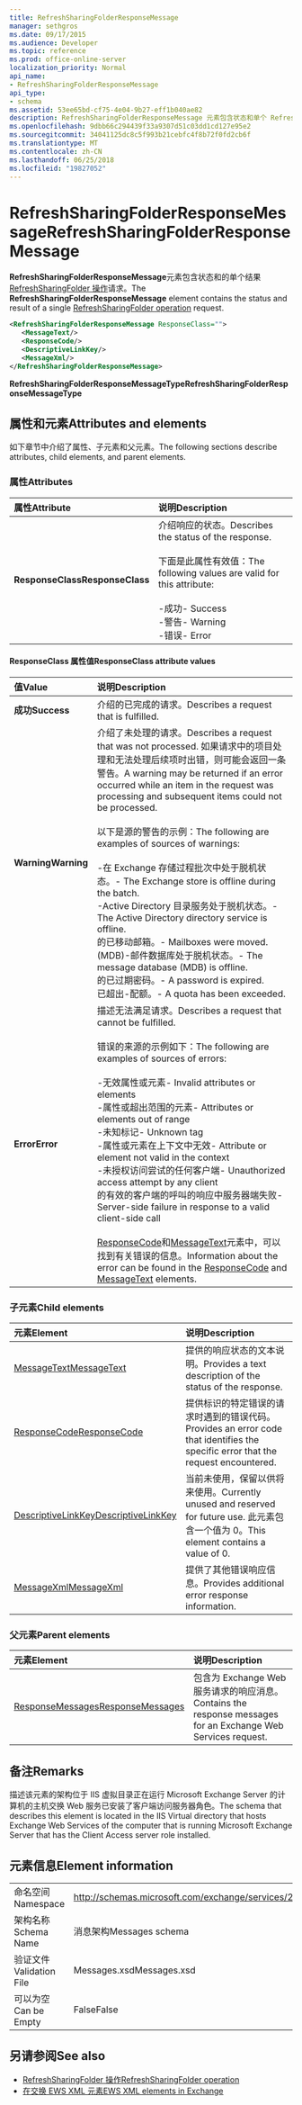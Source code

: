 ```yaml
---
title: RefreshSharingFolderResponseMessage
manager: sethgros
ms.date: 09/17/2015
ms.audience: Developer
ms.topic: reference
ms.prod: office-online-server
localization_priority: Normal
api_name:
- RefreshSharingFolderResponseMessage
api_type:
- schema
ms.assetid: 53ee65bd-cf75-4e04-9b27-eff1b040ae82
description: RefreshSharingFolderResponseMessage 元素包含状态和单个 RefreshSharingFolder 操作请求的结果。
ms.openlocfilehash: 9dbb66c294439f33a9307d51c03dd1cd127e95e2
ms.sourcegitcommit: 34041125dc8c5f993b21cebfc4f8b72f0fd2cb6f
ms.translationtype: MT
ms.contentlocale: zh-CN
ms.lasthandoff: 06/25/2018
ms.locfileid: "19827052"
---
```

# <a name="refreshsharingfolderresponsemessage"></a><span data-ttu-id="c6c9c-103">RefreshSharingFolderResponseMessage</span><span class="sxs-lookup"><span data-stu-id="c6c9c-103">RefreshSharingFolderResponseMessage</span></span>

<span data-ttu-id="c6c9c-104">**RefreshSharingFolderResponseMessage**元素包含状态和的单个结果[RefreshSharingFolder 操作](refreshsharingfolder-operation.md)请求。</span><span class="sxs-lookup"><span data-stu-id="c6c9c-104">The **RefreshSharingFolderResponseMessage** element contains the status and result of a single [RefreshSharingFolder operation](refreshsharingfolder-operation.md) request.</span></span> 
  
```xml
<RefreshSharingFolderResponseMessage ResponseClass="">
   <MessageText/>
   <ResponseCode/>
   <DescriptiveLinkKey/>
   <MessageXml/>
</RefreshSharingFolderResponseMessage>
```

 <span data-ttu-id="c6c9c-105">**RefreshSharingFolderResponseMessageType**</span><span class="sxs-lookup"><span data-stu-id="c6c9c-105">**RefreshSharingFolderResponseMessageType**</span></span>
## <a name="attributes-and-elements"></a><span data-ttu-id="c6c9c-106">属性和元素</span><span class="sxs-lookup"><span data-stu-id="c6c9c-106">Attributes and elements</span></span>

<span data-ttu-id="c6c9c-107">如下章节中介绍了属性、子元素和父元素。</span><span class="sxs-lookup"><span data-stu-id="c6c9c-107">The following sections describe attributes, child elements, and parent elements.</span></span>
  
### <a name="attributes"></a><span data-ttu-id="c6c9c-108">属性</span><span class="sxs-lookup"><span data-stu-id="c6c9c-108">Attributes</span></span>

|<span data-ttu-id="c6c9c-109">**属性**</span><span class="sxs-lookup"><span data-stu-id="c6c9c-109">**Attribute**</span></span>|<span data-ttu-id="c6c9c-110">**说明**</span><span class="sxs-lookup"><span data-stu-id="c6c9c-110">**Description**</span></span>|
|:-----|:-----|
|<span data-ttu-id="c6c9c-111">**ResponseClass**</span><span class="sxs-lookup"><span data-stu-id="c6c9c-111">**ResponseClass**</span></span> <br/> | <span data-ttu-id="c6c9c-112">介绍响应的状态。</span><span class="sxs-lookup"><span data-stu-id="c6c9c-112">Describes the status of the response.</span></span> <br/><br/><span data-ttu-id="c6c9c-113">下面是此属性有效值：</span><span class="sxs-lookup"><span data-stu-id="c6c9c-113">The following values are valid for this attribute:</span></span>  <br/><br/><span data-ttu-id="c6c9c-114">-成功</span><span class="sxs-lookup"><span data-stu-id="c6c9c-114">-  Success</span></span>  <br/><span data-ttu-id="c6c9c-115">-警告</span><span class="sxs-lookup"><span data-stu-id="c6c9c-115">-  Warning</span></span>  <br/><span data-ttu-id="c6c9c-116">-错误</span><span class="sxs-lookup"><span data-stu-id="c6c9c-116">-  Error</span></span>  <br/> |
   
#### <a name="responseclass-attribute-values"></a><span data-ttu-id="c6c9c-117">ResponseClass 属性值</span><span class="sxs-lookup"><span data-stu-id="c6c9c-117">ResponseClass attribute values</span></span>

|<span data-ttu-id="c6c9c-118">**值**</span><span class="sxs-lookup"><span data-stu-id="c6c9c-118">**Value**</span></span>|<span data-ttu-id="c6c9c-119">**说明**</span><span class="sxs-lookup"><span data-stu-id="c6c9c-119">**Description**</span></span>|
|:-----|:-----|
|<span data-ttu-id="c6c9c-120">**成功**</span><span class="sxs-lookup"><span data-stu-id="c6c9c-120">**Success**</span></span> <br/> |<span data-ttu-id="c6c9c-121">介绍的已完成的请求。</span><span class="sxs-lookup"><span data-stu-id="c6c9c-121">Describes a request that is fulfilled.</span></span>  <br/> |
|<span data-ttu-id="c6c9c-122">**Warning**</span><span class="sxs-lookup"><span data-stu-id="c6c9c-122">**Warning**</span></span> <br/> | <span data-ttu-id="c6c9c-123">介绍了未处理的请求。</span><span class="sxs-lookup"><span data-stu-id="c6c9c-123">Describes a request that was not processed.</span></span> <span data-ttu-id="c6c9c-124">如果请求中的项目处理和无法处理后续项时出错，则可能会返回一条警告。</span><span class="sxs-lookup"><span data-stu-id="c6c9c-124">A warning may be returned if an error occurred while an item in the request was processing and subsequent items could not be processed.</span></span> <br/><br/><span data-ttu-id="c6c9c-125">以下是源的警告的示例：</span><span class="sxs-lookup"><span data-stu-id="c6c9c-125">The following are examples of sources of warnings:</span></span> <br/> <br/><span data-ttu-id="c6c9c-126">-在 Exchange 存储过程批次中处于脱机状态。</span><span class="sxs-lookup"><span data-stu-id="c6c9c-126">-  The Exchange store is offline during the batch.</span></span>  <br/><span data-ttu-id="c6c9c-127">-Active Directory 目录服务处于脱机状态。</span><span class="sxs-lookup"><span data-stu-id="c6c9c-127">-  The Active Directory directory service is offline.</span></span>  <br/><span data-ttu-id="c6c9c-128">的已移动邮箱。</span><span class="sxs-lookup"><span data-stu-id="c6c9c-128">-  Mailboxes were moved.</span></span>  <br/><span data-ttu-id="c6c9c-129">(MDB)-邮件数据库处于脱机状态。</span><span class="sxs-lookup"><span data-stu-id="c6c9c-129">-  The message database (MDB) is offline.</span></span>  <br/><span data-ttu-id="c6c9c-130">的已过期密码。</span><span class="sxs-lookup"><span data-stu-id="c6c9c-130">-  A password is expired.</span></span>  <br/><span data-ttu-id="c6c9c-131">已超出-配额。</span><span class="sxs-lookup"><span data-stu-id="c6c9c-131">-  A quota has been exceeded.</span></span>  <br/> |
|<span data-ttu-id="c6c9c-132">**Error**</span><span class="sxs-lookup"><span data-stu-id="c6c9c-132">**Error**</span></span> <br/> | <span data-ttu-id="c6c9c-133">描述无法满足请求。</span><span class="sxs-lookup"><span data-stu-id="c6c9c-133">Describes a request that cannot be fulfilled.</span></span> <br/><br/><span data-ttu-id="c6c9c-134">错误的来源的示例如下：</span><span class="sxs-lookup"><span data-stu-id="c6c9c-134">The following are examples of sources of errors:</span></span>  <br/><br/><span data-ttu-id="c6c9c-135">-无效属性或元素</span><span class="sxs-lookup"><span data-stu-id="c6c9c-135">-  Invalid attributes or elements</span></span>  <br/><span data-ttu-id="c6c9c-136">-属性或超出范围的元素</span><span class="sxs-lookup"><span data-stu-id="c6c9c-136">-  Attributes or elements out of range</span></span>  <br/><span data-ttu-id="c6c9c-137">-未知标记</span><span class="sxs-lookup"><span data-stu-id="c6c9c-137">-  Unknown tag</span></span>  <br/><span data-ttu-id="c6c9c-138">-属性或元素在上下文中无效</span><span class="sxs-lookup"><span data-stu-id="c6c9c-138">-  Attribute or element not valid in the context</span></span>  <br/><span data-ttu-id="c6c9c-139">-未授权访问尝试的任何客户端</span><span class="sxs-lookup"><span data-stu-id="c6c9c-139">-  Unauthorized access attempt by any client</span></span>  <br/><span data-ttu-id="c6c9c-140">的有效的客户端的呼叫的响应中服务器端失败</span><span class="sxs-lookup"><span data-stu-id="c6c9c-140">-  Server-side failure in response to a valid client-side call</span></span>  <br/><br/>  <span data-ttu-id="c6c9c-141">[ResponseCode](responsecode.md)和[MessageText](messagetext.md)元素中，可以找到有关错误的信息。</span><span class="sxs-lookup"><span data-stu-id="c6c9c-141">Information about the error can be found in the [ResponseCode](responsecode.md) and [MessageText](messagetext.md) elements.</span></span>  <br/> |
   
### <a name="child-elements"></a><span data-ttu-id="c6c9c-142">子元素</span><span class="sxs-lookup"><span data-stu-id="c6c9c-142">Child elements</span></span>

|<span data-ttu-id="c6c9c-143">**元素**</span><span class="sxs-lookup"><span data-stu-id="c6c9c-143">**Element**</span></span>|<span data-ttu-id="c6c9c-144">**说明**</span><span class="sxs-lookup"><span data-stu-id="c6c9c-144">**Description**</span></span>|
|:-----|:-----|
|[<span data-ttu-id="c6c9c-145">MessageText</span><span class="sxs-lookup"><span data-stu-id="c6c9c-145">MessageText</span></span>](messagetext.md) <br/> |<span data-ttu-id="c6c9c-146">提供的响应状态的文本说明。</span><span class="sxs-lookup"><span data-stu-id="c6c9c-146">Provides a text description of the status of the response.</span></span>  <br/> |
|[<span data-ttu-id="c6c9c-147">ResponseCode</span><span class="sxs-lookup"><span data-stu-id="c6c9c-147">ResponseCode</span></span>](responsecode.md) <br/> |<span data-ttu-id="c6c9c-148">提供标识的特定错误的请求时遇到的错误代码。</span><span class="sxs-lookup"><span data-stu-id="c6c9c-148">Provides an error code that identifies the specific error that the request encountered.</span></span>  <br/> |
|[<span data-ttu-id="c6c9c-149">DescriptiveLinkKey</span><span class="sxs-lookup"><span data-stu-id="c6c9c-149">DescriptiveLinkKey</span></span>](descriptivelinkkey.md) <br/> |<span data-ttu-id="c6c9c-150">当前未使用，保留以供将来使用。</span><span class="sxs-lookup"><span data-stu-id="c6c9c-150">Currently unused and reserved for future use.</span></span> <span data-ttu-id="c6c9c-151">此元素包含一个值为 0。</span><span class="sxs-lookup"><span data-stu-id="c6c9c-151">This element contains a value of 0.</span></span>  <br/> |
|[<span data-ttu-id="c6c9c-152">MessageXml</span><span class="sxs-lookup"><span data-stu-id="c6c9c-152">MessageXml</span></span>](messagexml.md) <br/> |<span data-ttu-id="c6c9c-153">提供了其他错误响应信息。</span><span class="sxs-lookup"><span data-stu-id="c6c9c-153">Provides additional error response information.</span></span>  <br/> |
   
### <a name="parent-elements"></a><span data-ttu-id="c6c9c-154">父元素</span><span class="sxs-lookup"><span data-stu-id="c6c9c-154">Parent elements</span></span>

|<span data-ttu-id="c6c9c-155">**元素**</span><span class="sxs-lookup"><span data-stu-id="c6c9c-155">**Element**</span></span>|<span data-ttu-id="c6c9c-156">**说明**</span><span class="sxs-lookup"><span data-stu-id="c6c9c-156">**Description**</span></span>|
|:-----|:-----|
|[<span data-ttu-id="c6c9c-157">ResponseMessages</span><span class="sxs-lookup"><span data-stu-id="c6c9c-157">ResponseMessages</span></span>](responsemessages.md) <br/> |<span data-ttu-id="c6c9c-158">包含为 Exchange Web 服务请求的响应消息。</span><span class="sxs-lookup"><span data-stu-id="c6c9c-158">Contains the response messages for an Exchange Web Services request.</span></span>  <br/> |
   
## <a name="remarks"></a><span data-ttu-id="c6c9c-159">备注</span><span class="sxs-lookup"><span data-stu-id="c6c9c-159">Remarks</span></span>

<span data-ttu-id="c6c9c-160">描述该元素的架构位于 IIS 虚拟目录正在运行 Microsoft Exchange Server 的计算机的主机交换 Web 服务已安装了客户端访问服务器角色。</span><span class="sxs-lookup"><span data-stu-id="c6c9c-160">The schema that describes this element is located in the IIS Virtual directory that hosts Exchange Web Services of the computer that is running Microsoft Exchange Server that has the Client Access server role installed.</span></span>
  
## <a name="element-information"></a><span data-ttu-id="c6c9c-161">元素信息</span><span class="sxs-lookup"><span data-stu-id="c6c9c-161">Element information</span></span>

|||
|:-----|:-----|
|<span data-ttu-id="c6c9c-162">命名空间</span><span class="sxs-lookup"><span data-stu-id="c6c9c-162">Namespace</span></span>  <br/> |http://schemas.microsoft.com/exchange/services/2006/messages  <br/> |
|<span data-ttu-id="c6c9c-163">架构名称</span><span class="sxs-lookup"><span data-stu-id="c6c9c-163">Schema Name</span></span>  <br/> |<span data-ttu-id="c6c9c-164">消息架构</span><span class="sxs-lookup"><span data-stu-id="c6c9c-164">Messages schema</span></span>  <br/> |
|<span data-ttu-id="c6c9c-165">验证文件</span><span class="sxs-lookup"><span data-stu-id="c6c9c-165">Validation File</span></span>  <br/> |<span data-ttu-id="c6c9c-166">Messages.xsd</span><span class="sxs-lookup"><span data-stu-id="c6c9c-166">Messages.xsd</span></span>  <br/> |
|<span data-ttu-id="c6c9c-167">可以为空</span><span class="sxs-lookup"><span data-stu-id="c6c9c-167">Can be Empty</span></span>  <br/> |<span data-ttu-id="c6c9c-168">False</span><span class="sxs-lookup"><span data-stu-id="c6c9c-168">False</span></span>  <br/> |
   
## <a name="see-also"></a><span data-ttu-id="c6c9c-169">另请参阅</span><span class="sxs-lookup"><span data-stu-id="c6c9c-169">See also</span></span>

- [<span data-ttu-id="c6c9c-170">RefreshSharingFolder 操作</span><span class="sxs-lookup"><span data-stu-id="c6c9c-170">RefreshSharingFolder operation</span></span>](refreshsharingfolder-operation.md)
- [<span data-ttu-id="c6c9c-171">在交换 EWS XML 元素</span><span class="sxs-lookup"><span data-stu-id="c6c9c-171">EWS XML elements in Exchange</span></span>](ews-xml-elements-in-exchange.md)

